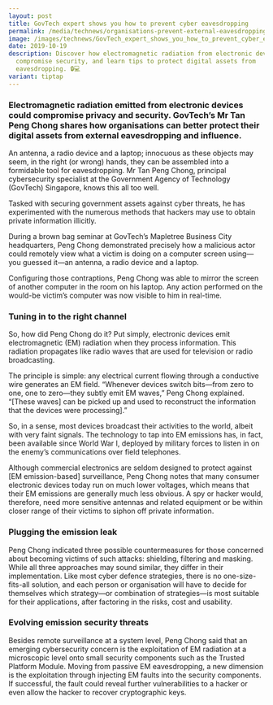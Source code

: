 ```yaml
---
layout: post
title: GovTech expert shows you how to prevent cyber eavesdropping
permalink: /media/technews/organisations-prevent-external-eavesdropping-electromagnetic-emissions/
image: /images/technews/GovTech_expert_shows_you_how_to_prevent_cyber_eavesdropping_1.jpg
date: 2019-10-19
description: Discover how electromagnetic radiation from electronic devices can
  compromise security, and learn tips to protect digital assets from
  eavesdropping. 🔒💻
variant: tiptap
---
```

<h3>Electromagnetic radiation emitted from electronic devices could compromise privacy and security. GovTech’s Mr Tan Peng Chong shares how organisations can better protect their digital assets from external eavesdropping and influence.</h3>
<p>An antenna, a radio device and a laptop; innocuous as these objects may
seem, in the right (or wrong) hands, they can be assembled into a formidable
tool for eavesdropping. Mr Tan Peng Chong, principal cybersecurity specialist
at the Government Agency of Technology (GovTech) Singapore, knows this
all too well.</p>
<p>Tasked with securing government assets against cyber threats, he has experimented
with the numerous methods that hackers may use to obtain private information
illicitly.</p>
<p>During a brown bag seminar at GovTech’s Mapletree Business City headquarters,
Peng Chong demonstrated precisely how a malicious actor could remotely
view what a victim is doing on a computer screen using—you guessed it—an
antenna, a radio device and a laptop.</p>
<p>Configuring those contraptions, Peng Chong was able to mirror the screen
of another computer in the room on his laptop. Any action performed on
the would-be victim’s computer was now visible to him in real-time.</p>
<h3><strong>Tuning in to the right channel</strong></h3>
<p>So, how did Peng Chong do it? Put simply, electronic devices emit electromagnetic
(EM) radiation when they process information. This radiation propagates
like radio waves that are used for television or radio broadcasting.</p>
<p>The principle is simple: any electrical current flowing through a conductive
wire generates an EM field. “Whenever devices switch bits—from zero to
one, one to zero—they subtly emit EM waves,” Peng Chong explained. “[These
waves] can be picked up and used to reconstruct the information that the
devices were processing].”</p>
<p>So, in a sense, most devices broadcast their activities to the world,
albeit with very faint signals. The technology to tap into EM emissions
has, in fact, been available since World War I, deployed by military forces
to listen in on the enemy’s communications over field telephones.</p>
<p>Although commercial electronics are seldom designed to protect against
[EM emission-based] surveillance, Peng Chong notes that many consumer electronic
devices today run on much lower voltages, which means that their EM emissions
are generally much less obvious. A spy or hacker would, therefore, need
more sensitive antennas and related equipment or be within closer range
of their victims to siphon off private information.</p>
<h3><strong>Plugging the emission leak</strong></h3>
<p>Peng Chong indicated three possible countermeasures for those concerned
about becoming victims of such attacks: shielding, filtering and masking.
While all three approaches may sound similar, they differ in their implementation.
Like most cyber defence strategies, there is no one-size-fits-all solution,
and each person or organisation will have to decide for themselves which
strategy—or combination of strategies—is most suitable for their applications,
after factoring in the risks, cost and usability.</p>
<h3><strong>Evolving emission security threats</strong></h3>
<p>Besides remote surveillance at a system level, Peng Chong said that an
emerging cybersecurity concern is the exploitation of EM radiation at a
microscopic level onto small security components such as the Trusted Platform
Module. Moving from passive EM eavesdropping, a new dimension is the exploitation
through injecting EM faults into the security components. If successful,
the fault could reveal further vulnerabilities to a hacker or even allow
the hacker to recover cryptographic keys.</p>
<p></p>